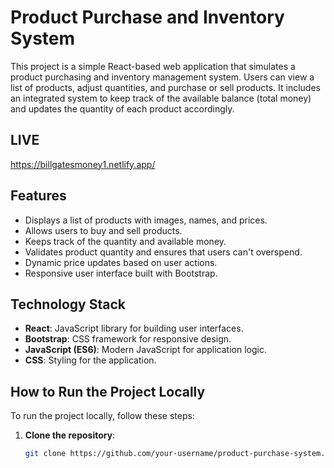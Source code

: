 # Product Purchase and Inventory System

This project is a simple React-based web application that simulates a product purchasing and inventory management system. Users can view a list of products, adjust quantities, and purchase or sell products. It includes an integrated system to keep track of the available balance (total money) and updates the quantity of each product accordingly.

## LIVE

https://billgatesmoney1.netlify.app/

## Features

- Displays a list of products with images, names, and prices.
- Allows users to buy and sell products.
- Keeps track of the quantity and available money.
- Validates product quantity and ensures that users can't overspend.
- Dynamic price updates based on user actions.
- Responsive user interface built with Bootstrap.

## Technology Stack

- **React**: JavaScript library for building user interfaces.
- **Bootstrap**: CSS framework for responsive design.
- **JavaScript (ES6)**: Modern JavaScript for application logic.
- **CSS**: Styling for the application.

## How to Run the Project Locally

To run the project locally, follow these steps:

1. **Clone the repository**:
   ```bash
   git clone https://github.com/your-username/product-purchase-system.git

